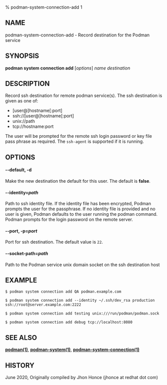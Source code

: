 % podman-system-connection-add 1

## NAME

podman\-system\-connection\-add - Record destination for the Podman service

## SYNOPSIS

**podman system connection add** [*options*] _name_ _destination_

## DESCRIPTION

Record ssh destination for remote podman service(s). The ssh destination is given as one of:

- [user@]hostname[:port]
- ssh://[user@]hostname[:port]
- unix://path
- tcp://hostname:port

The user will be prompted for the remote ssh login password or key file pass phrase as required. The `ssh-agent` is supported if it is running.

## OPTIONS

#### **--default**, **-d**

Make the new destination the default for this user. The default is **false**.

#### **--identity**=_path_

Path to ssh identity file. If the identity file has been encrypted, Podman prompts the user for the passphrase.
If no identity file is provided and no user is given, Podman defaults to the user running the podman command.
Podman prompts for the login password on the remote server.

#### **--port**, **-p**=_port_

Port for ssh destination. The default value is `22`.

#### **--socket-path**=_path_

Path to the Podman service unix domain socket on the ssh destination host

## EXAMPLE

```
$ podman system connection add QA podman.example.com

$ podman system connection add --identity ~/.ssh/dev_rsa production ssh://root@server.example.com:2222

$ podman system connection add testing unix:///run/podman/podman.sock

$ podman system connection add debug tcp://localhost:8080
```

## SEE ALSO

**[podman(1)](podman.md)**, **[podman-system(1)](podman-system.md)**, **[podman-system-connection(1)](podman-system-connection.md)**

## HISTORY

June 2020, Originally compiled by Jhon Honce (jhonce at redhat dot com)
